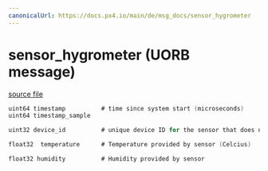 ```yaml
---
canonicalUrl: https://docs.px4.io/main/de/msg_docs/sensor_hygrometer
---
```


# sensor_hygrometer (UORB message)



[source file](https://github.com/PX4/PX4-Autopilot/blob/release/1.13/msg/sensor_hygrometer.msg)

```c
uint64 timestamp          # time since system start (microseconds)
uint64 timestamp_sample

uint32 device_id          # unique device ID for the sensor that does not change between power cycles

float32  temperature      # Temperature provided by sensor (Celcius)

float32 humidity          # Humidity provided by sensor

```
